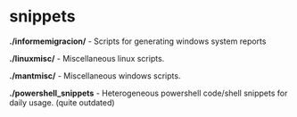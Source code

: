 snippets
========

**./informemigracion/** - Scripts for generating windows system reports 

**./linuxmisc/** - Miscellaneous linux scripts.

**./mantmisc/** - Miscellaneous windows scripts.

**./powershell_snippets** -  Heterogeneous powershell code/shell snippets for daily usage. (quite outdated)
